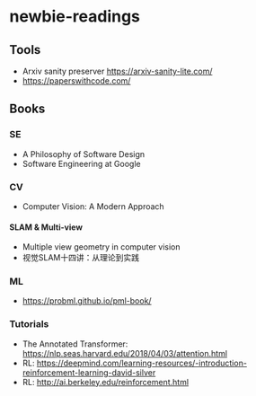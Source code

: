# newbie-readings

## Tools
* Arxiv sanity preserver https://arxiv-sanity-lite.com/
* https://paperswithcode.com/

## Books
### SE
* A Philosophy of Software Design
* Software Engineering at Google
### CV
* Computer Vision: A Modern Approach
#### SLAM & Multi-view
* Multiple view geometry in computer vision
* 视觉SLAM十四讲：从理论到实践

### ML
* https://probml.github.io/pml-book/

### Tutorials
* The Annotated Transformer: https://nlp.seas.harvard.edu/2018/04/03/attention.html
* RL: https://deepmind.com/learning-resources/-introduction-reinforcement-learning-david-silver
* RL: http://ai.berkeley.edu/reinforcement.html
